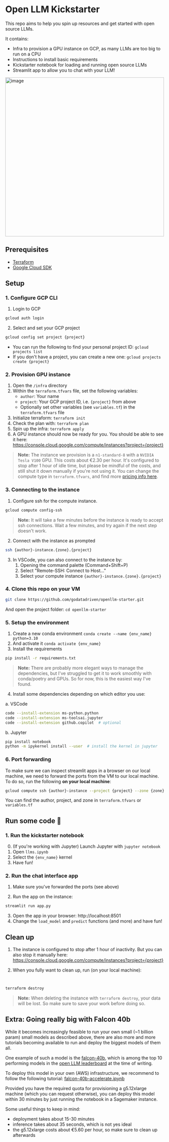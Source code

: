 # Open LLM Kickstarter

This repo aims to help you spin up resources and get started with open source LLMs.

It contains:

- Infra to provision a GPU instance on GCP, as many LLMs are too big to run on a CPU
- Instructions to install basic requirements
- Kickstarter notebook for loading and running open source LLMs
- Streamlit app to allow you to chat with your LLM!


<img width="500" alt="image" src="https://github.com/godatadriven/openllm-starter/assets/48921025/165901a8-870b-462a-8014-163104b69120">


## Prerequisites

- [Terraform](https://www.terraform.io/downloads.html)
- [Google Cloud SDK](https://cloud.google.com/sdk/docs/install)

## Setup

### 1. Configure GCP CLI

1. Login to GCP

```bash
gcloud auth login
```

2. Select and set your GCP project

```bash
gcloud config set project {project}
```

- You can run the following to find your personal project ID: `gcloud projects list`
- If you don't have a project, you can create a new one: `gcloud projects create {project}`

### 2. Provision GPU instance

1. Open the `/infra` directory
2. Within the `terraform.tfvars` file, set the following variables:
   - `author`: Your name
   - `project`: Your GCP project ID, i.e. `{project}` from above
   - Optionally set other variables (see `variables.tf`) in the `terraform.tfvars` file
3. Initialize terraform: `terraform init`
4. Check the plan with: `terraform plan`
5. Spin up the infra: `terraform apply`
6. A GPU instance should now be ready for you. You should be able to see it here: <br>https://console.cloud.google.com/compute/instances?project={project}

> **Note:** The instance we provision is a `n1-standard-8` with a `NVIDIA Tesla V100` GPU. This costs about €2.30 per hour. It's configured to stop after 1 hour of idle time, but please be mindful of the costs, and still shut it down manually if you're not using it. You can change the compute type in `terraform.tfvars`, and find more [pricing info here](https://cloud.google.com/compute/vm-instance-pricing).

### 3. Connecting to the instance

1. Configure ssh for the compute instance.

```bash
gcloud compute config-ssh
```

> **Note:** It will take a few minutes before the instance is ready to accept ssh connections. Wait a few minutes, and try again if the next step doesn't work.

2. Connect with the instance as prompted

```bash
ssh {author}-instance.{zone}.{project}
```

3. In VSCode, you can also connect to the instance by:
   1. Opening the command palette (Command+Shift+P)
   2. Select "Remote-SSH: Connect to Host..."
   3. Select your compute instance `{author}-instance.{zone}.{project}`

### 4. Clone this repo on your VM

```bash
git clone https://github.com/godatadriven/openllm-starter.git
```
And open the project folder: `cd openllm-starter`

### 5. Setup the environment

1. Create a new conda environment `conda create --name {env_name} python=3.10`
2. And activate it `conda activate {env_name}`
3. Install the requirements

```bash
pip install -r requirements.txt
```

> **Note:** There are probably more elegant ways to manage the dependencies, but I've struggled to get it to work smoothly with conda/poetry and GPUs. So for now, this is the easiest way I've found.

4. Install some dependencies depending on which editor you use:

a. VSCode
```bash
code --install-extension ms-python.python
code --install-extension ms-toolsai.jupyter
code --install-extension github.copilot  # optional
```
b. Jupyter
```bash
pip install notebook
python -m ipykernel install --user  # install the kernel in jupyter
```

### 6. Port forwarding

To make sure we can inspect streamlit apps in a browser on our local machine, we need to forward the ports from the VM to our local machine. To do so, run the following **on your local machine**:

```bash
gcloud compute ssh {author}-instance --project {project} --zone {zone} -- -L 8501:localhost:8501 -L 8888:localhost:8888
```

You can find the author, project, and zone in `terraform.tfvars` or `variables.tf`

## Run some code 🚀

### 1. Run the kickstarter notebook

0. (If you're working with Jupyter) Launch Jupyter with `jupyter notebook`
1. Open `llms.ipynb`
2. Select the `{env_name}` kernel
3. Have fun!

### 2. Run the chat interface app

1. Make sure you've forwarded the ports (see above)

2. Run the app on the instance:

```bash
streamlit run app.py
```

3. Open the app in your browser: http://localhost:8501 
4. Change the `load_model` and `predict` functions (and more) and have fun!

## Clean up

1. The instance is configured to stop after 1 hour of inactivity. But you can also stop it manually here: <br>https://console.cloud.google.com/compute/instances?project={project}

2. When you fully want to clean up, run (on your local machine):

```bash


terraform destroy
```

> **Note:** When deleting the instance with `terraform destroy`, your data will be lost. So make sure to save your work before doing so.


## Extra: Going really big with Falcon 40b

While it becomes increasingly feasible to run your own small (~1 billion param) small models as described above, there are also more and more tutorials becoming available to run and deploy the biggest models of them all.

One example of such a model is the [falcon-40b](https://huggingface.co/tiiuae/falcon-40b), which is among the top 10 performing models in the [open LLM leaderboard]([url](https://huggingface.co/spaces/HuggingFaceH4/open_llm_leaderboard)https://huggingface.co/spaces/HuggingFaceH4/open_llm_leaderboard) at the time of writing. 

To deploy this model in your own (AWS) infrastructure, we recommend to follow the following tutorial: [falcon-40b-accelerate.ipynb](https://github.com/aws/amazon-sagemaker-examples/blob/main/inference/generativeai/llm-workshop/lab10-falcon-40b-and-7b/falcon-40b-accelerate.ipynb)

Provided you have the required quota for provisioning a g5.12xlarge machine (which you can request otherwise), you can deploy this model within 30 minutes by just running the notebook in a Sagemaker instance.

Some useful things to keep in mind:
- deployment takes about 15-30 minutes
- inference takes about 35 seconds, which is not yes ideal
- the g5.12xlarge costs about €5.60 per hour, so make sure to clean up afterwards
